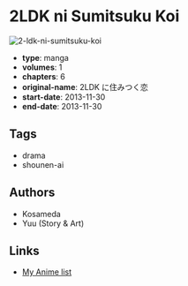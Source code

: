 # 2LDK ni Sumitsuku Koi

![2-ldk-ni-sumitsuku-koi](https://cdn.myanimelist.net/images/manga/2/238596.jpg)

-   **type**: manga
-   **volumes**: 1
-   **chapters**: 6
-   **original-name**: 2LDK に住みつく恋
-   **start-date**: 2013-11-30
-   **end-date**: 2013-11-30

## Tags

-   drama
-   shounen-ai

## Authors

-   Kosameda
-   Yuu (Story & Art)

## Links

-   [My Anime list](https://myanimelist.net/manga/102023/2LDK_ni_Sumitsuku_Koi)
